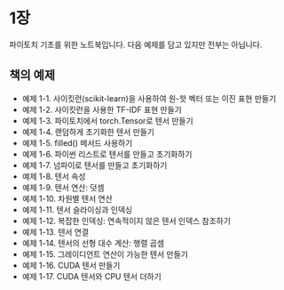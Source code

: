 # 1장

파이토치 기초를 위한 노트북입니다. 다음 예제를 담고 있지만 전부는 아닙니다.

## 책의 예제

- 예제 1-1. 사이킷런(scikit-learn)을 사용하여 원-핫 벡터 또는 이진 표현 만들기
- 예제 1-2. 사이킷런을 사용한 TF-IDF 표현 만들기
- 예제 1-3. 파이토치에서 torch.Tensor로 텐서 만들기
- 예제 1-4. 랜덤하게 초기화한 텐서 만들기
- 예제 1-5. filled() 메서드 사용하기
- 예제 1-6. 파이썬 리스트로 텐서를 만들고 초기화하기
- 예제 1-7. 넘파이로 텐서를 만들고 초기화하기
- 예제 1-8. 텐서 속성
- 예제 1-9. 텐서 연산: 덧셈
- 예제 1-10. 차원별 텐서 연산
- 예제 1-11. 텐서 슬라이싱과 인덱싱
- 예제 1-12. 복잡한 인덱싱: 연속적이지 않은 텐서 인덱스 참조하기
- 예제 1-13. 텐서 연결
- 예제 1-14. 텐서의 선형 대수 계산: 행렬 곱셈
- 예제 1-15. 그레이디언트 연산이 가능한 텐서 만들기
- 예제 1-16. CUDA 텐서 만들기
- 예제 1-17. CUDA 텐서와 CPU 텐서 더하기
